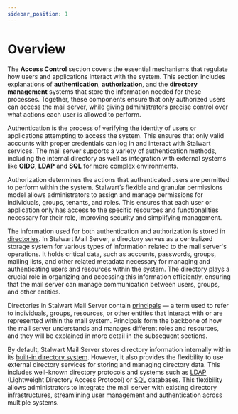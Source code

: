 ```yaml
---
sidebar_position: 1
---
```


# Overview

The **Access Control** section covers the essential mechanisms that regulate how users and applications interact with the system. This section includes explanations of **authentication**, **authorization**, and the **directory management** systems that store the information needed for these processes. Together, these components ensure that only authorized users can access the mail server, while giving administrators precise control over what actions each user is allowed to perform.

Authentication is the process of verifying the identity of users or applications attempting to access the system. This ensures that only valid accounts with proper credentials can log in and interact with Stalwart services. The mail server supports a variety of authentication methods, including the internal directory as well as integration with external systems like **OIDC**, **LDAP** and **SQL** for more complex environments.

Authorization determines the actions that authenticated users are permitted to perform within the system. Stalwart’s flexible and granular permissions model allows administrators to assign and manage permissions for individuals, groups, tenants, and roles. This ensures that each user or application only has access to the specific resources and functionalities necessary for their role, improving security and simplifying management.

The information used for both authentication and authorization is stored in [directories](/docs/directory/backend/overview). In Stalwart Mail Server, a directory serves as a centralized storage system for various types of information related to the mail server's operations. It holds critical data, such as accounts, passwords, groups, mailing lists, and other related metadata necessary for managing and authenticating users and resources within the system. The directory plays a crucial role in organizing and accessing this information efficiently, ensuring that the mail server can manage communication between users, groups, and other entities.

Directories in Stalwart Mail Server contain [principals](/docs/directory/principals/overview) — a term used to refer to individuals, groups, resources, or other entities that interact with or are represented within the mail system. Principals form the backbone of how the mail server understands and manages different roles and resources, and they will be explained in more detail in the subsequent sections.

By default, Stalwart Mail Server stores directory information internally within its [built-in directory system](/docs/directory/backend/internal). However, it also provides the flexibility to use external directory services for storing and managing directory data. This includes well-known directory protocols and systems such as [LDAP](/docs/directory/backend/ldap) (Lightweight Directory Access Protocol) or [SQL](/docs/directory/backend/sql) databases. This flexibility allows administrators to integrate the mail server with existing directory infrastructures, streamlining user management and authentication across multiple systems.
